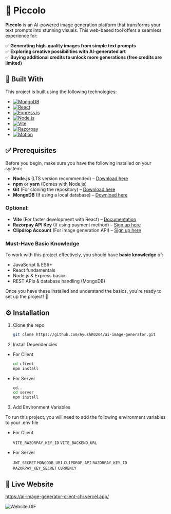 # 🌟 Piccolo
 
**Piccolo** is an AI-powered image generation platform that transforms your text prompts into stunning visuals. This web-based tool offers a seamless experience for:

✅ **Generating high-quality images from simple text prompts**  
✅ **Exploring creative possibilities with AI-generated art**  
✅ **Buying additional credits to unlock more generations (free credits are limited)**

## 🚀 Built With

This project is built using the following technologies:

- [![MongoDB](https://img.shields.io/badge/MongoDB-116149?style=for-the-badge&logo=mongodb&logoColor=white)](https://www.mongodb.com/)
- [![React](https://img.shields.io/badge/React-087EA4?style=for-the-badge&logo=react&logoColor=white)](https://react.dev/)
- [![Express.js](https://img.shields.io/badge/Express.js-202020?style=for-the-badge&logo=express&logoColor=white)](https://expressjs.com/)
- [![Node.js](https://img.shields.io/badge/Node.js-215732?style=for-the-badge&logo=node.js&logoColor=white)](https://nodejs.org/)
- [![Vite](https://img.shields.io/badge/Vite-363D55?style=for-the-badge&logo=vite&logoColor=white)](https://vitejs.dev/)
- [![Razorpay](https://img.shields.io/badge/Razorpay-0D1A47?style=for-the-badge&logo=razorpay&logoColor=white)](https://razorpay.com/)
- [![Motion](https://img.shields.io/badge/Motion-FFA000?style=for-the-badge&logo=framer&logoColor=white)](https://www.framer.com/motion/)


## ✅ Prerequisites

Before you begin, make sure you have the following installed on your system:

- **Node.js** (LTS version recommended) – [Download here](https://nodejs.org/)
- **npm** or **yarn** (Comes with Node.js)
- **Git** (For cloning the repository) – [Download here](https://git-scm.com/)
- **MongoDB** (If using a local database) – [Download here](https://www.mongodb.com/try/download/community)

### Optional:

- **Vite** (For faster development with React) – [Documentation](https://vitejs.dev/)
- **Razorpay API Key** (If using payment method) – [Sign up here](https://dashboard.razorpay.com/app/dashboard/)
- **Clipdrop Account** (For image generation API) – [Sign up here](http://clipdrop.co/)

### Must-Have Basic Knowledge

To work with this project effectively, you should have **basic knowledge** of:

- JavaScript & ES6+
- React fundamentals
- Node.js & Express basics
- REST APIs & database handling (MongoDB)

Once you have these installed and understand the basics, you're ready to set up the project! 🚀

## ⚙️ Installation

1. Clone the repo
   ```sh
   git clone https://github.com/AyushK0204/ai-image-generator.git
   ```
2. Install Dependencies

- For Client
  ```sh
  cd client
  npm install
  ```
- For Server
  ```sh
  cd..
  cd server
  npm install
  ```

3. Add Environment Variables

To run this project, you will need to add the following environment variables to your .env file

- For Client

  `VITE_RAZORPAY_KEY_ID`
  `VITE_BACKEND_URL`

- For Server

  `JWT_SECRET`
  `MONGODB_URI`
  `CLIPDROP_API`
  `RAZORPAY_KEY_ID`
  `RAZORPAY_KEY_SECRET`
  `CURRENCY`

## 🔗 Live Website

https://ai-image-generator-client-chi.vercel.app/

![Website GIF](https://github.com/AyushK0204/ai-image-generator/blob/main/client/src/assets/piccolo-gif.gif)
